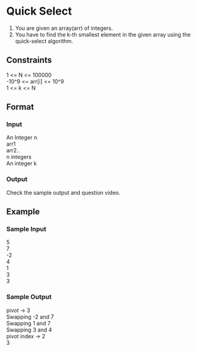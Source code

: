# Quick Select

1. You are given an array(arr) of integers.
2. You have to find the k-th smallest element in the given array using the quick-select algorithm.

## Constraints
1 <= N <= 100000  
-10^9 <= arr[i] <= 10^9  
1 <= k <= N

## Format
### Input
An Integer n   
arr1  
arr2..  
n integers  
An integer k

### Output
Check the sample output and question video.

## Example
### Sample Input

5  
7  
-2  
4  
1  
3  
3  

### Sample Output
pivot -> 3  
Swapping -2 and 7  
Swapping 1 and 7  
Swapping 3 and 4  
pivot index -> 2  
3  
